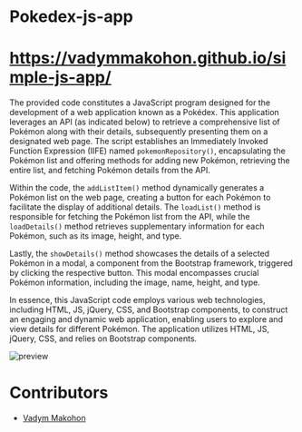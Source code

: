 # Pokedex-js-app

# https://vadymmakohon.github.io/simple-js-app/

The provided code constitutes a JavaScript program designed for the development of a web application known as a Pokédex. This application leverages an API (as indicated below) to retrieve a comprehensive list of Pokémon along with their details, subsequently presenting them on a designated web page. The script establishes an Immediately Invoked Function Expression (IIFE) named `pokemonRepository()`, encapsulating the Pokémon list and offering methods for adding new Pokémon, retrieving the entire list, and fetching Pokémon details from the API.

Within the code, the `addListItem()` method dynamically generates a Pokémon list on the web page, creating a button for each Pokémon to facilitate the display of additional details. The `loadList()` method is responsible for fetching the Pokémon list from the API, while the `loadDetails()` method retrieves supplementary information for each Pokémon, such as its image, height, and type.

Lastly, the `showDetails()` method showcases the details of a selected Pokémon in a modal, a component from the Bootstrap framework, triggered by clicking the respective button. This modal encompasses crucial Pokémon information, including the image, name, height, and type.

In essence, this JavaScript code employs various web technologies, including HTML, JS, jQuery, CSS, and Bootstrap components, to construct an engaging and dynamic web application, enabling users to explore and view details for different Pokémon.
The application utilizes HTML, JS, jQuery, CSS, and relies on Bootstrap components.

![preview](https://github.com/VadymMakohon/simple-js-app/assets/138728243/9e61c43b-68aa-4701-86c1-330713fb9dce)

# Contributors
- [Vadym Makohon](https://github.com/VadymMakohon)
